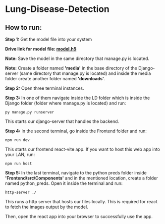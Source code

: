 # Lung-Disease-Detection

## How to run:

**Step 1:** Get the model file into your system

**Drive link for model file: [model.h5](https://drive.google.com/file/d/15UNsIE3aIHudTiRVSqAT4S3AT3veFb2S/view?usp=sharing)**

**Note:** Save the model in the same directory that manage.py is located.

**Note:** Create a folder named **'media'** in the base directory of the Django-server (same directory that manage.py is located) and inside the media folder create another folder named **'downloads'**.

**Step 2:** Open three terminal instances.

**Step 3:** In one of them navigate inside the LD folder which is inside the Django folder (folder where manage.py is located) and run:

`py manage.py runserver`

This starts our django-server that handles the backend.

**Step 4:** In the second terminal, go inside the Frontend folder and run:

`npm run dev`

This starts our frontend react-vite app. If you want to host this web app into your LAN, run:

`npm run host`

**Step 5:** In the last terminal, navigate to the python preds folder inside **'Frontend\src\Components\'** and in the mentioned location, create a folder named python_preds. Open it inside the terminal and run:

`http-server ./`

This runs a http server that hosts our files locally. This is required for react to fetch the images output by the model.

Then, open the react app into your browser to successfully use the app.
